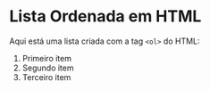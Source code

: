 # Lista Ordenada em HTML

Aqui está uma lista criada com a tag `<ol>` do HTML:

<ol>
  <li>Primeiro item</li>
  <li>Segundo item</li>
  <li>Terceiro item</li>
</ol>
